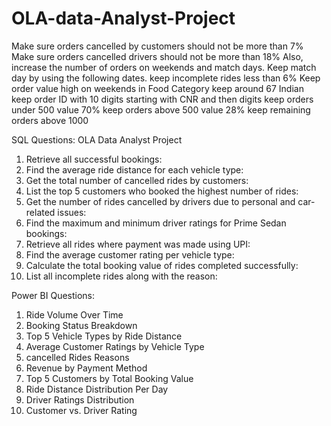 # OLA-data-Analyst-Project
  Make sure orders cancelled by customers should not be more than 7%
 Make sure orders cancelled drivers should not be more than 18%
 Also, increase the number of orders on weekends and match days. Keep match day by using the
 following dates.
 keep incomplete rides less than 6%
 Keep order value high on weekends
 in Food Category keep around 67 Indian
 keep order ID with 10 digits starting with CNR and then digits
 keep orders under 500 value 70%
 keep orders above 500 value 28%
 keep remaining orders above 1000

 SQL Questions:
 OLA Data Analyst Project
 1. Retrieve all successful bookings:
 2. Find the average ride distance for each vehicle type:
 3. Get the total number of cancelled rides by customers:
 4. List the top 5 customers who booked the highest number of rides:
 5. Get the number of rides cancelled by drivers due to personal and car-related issues:
 6. Find the maximum and minimum driver ratings for Prime Sedan bookings:
 7. Retrieve all rides where payment was made using UPI:
 8. Find the average customer rating per vehicle type:
 9. Calculate the total booking value of rides completed successfully:
 10. List all incomplete rides along with the reason:

     
 Power BI Questions:
 1. Ride Volume Over Time
 2. Booking Status Breakdown
 3. Top 5 Vehicle Types by Ride Distance
 4. Average Customer Ratings by Vehicle Type
 5. cancelled Rides Reasons
 6. Revenue by Payment Method
 7. Top 5 Customers by Total Booking Value
 8. Ride Distance Distribution Per Day
 9. Driver Ratings Distribution
 10. Customer vs. Driver Rating

